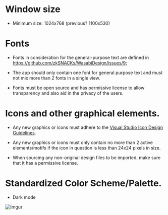 # Window size

* Minimum size: 1024x768 (previous? 1100x530)

# Fonts

* Fonts in consideration for the general-purpose text are defined in https://github.com/zkSNACKs/WasabiDesign/issues/9; 
* The app should only contain one font for general purpose text and must not mix more than 2 fonts in a single view.

* Fonts must be open source and has permissive license to allow transparency and also aid in the privacy of the users.

# Icons and other graphical elements.

* Any new graphics or icons must adhere to the [Visual Studio Icon Design Guidelines](https://docs.microsoft.com/en-us/visualstudio/extensibility/ux-guidelines/images-and-icons-for-visual-studio?view=vs-2019).

* Any new graphics or icons must only contain no more than 2 active elements/motifs if the icon in question is less than 24x24 pixels in size.

* When sourcing any non-original design files to be imported, make sure that it has a permissive license.  

# Standardized Color Scheme/Palette.

* Dark mode 
  
![Imgur](https://i.imgur.com/YYpevH7.png)


